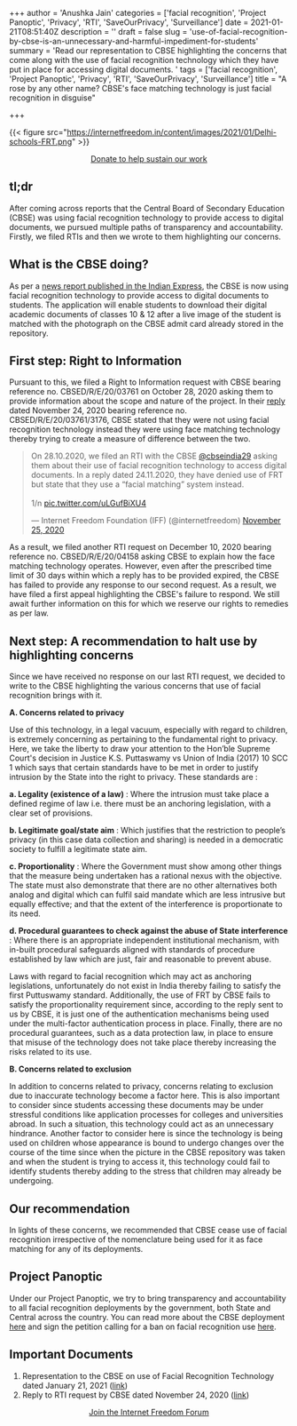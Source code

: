 +++
author = 'Anushka Jain'
categories = ['facial recognition', 'Project Panoptic', 'Privacy', 'RTI', 'SaveOurPrivacy', 'Surveillance']
date = 2021-01-21T08:51:40Z
description = ''
draft = false
slug = 'use-of-facial-recognition-by-cbse-is-an-unnecessary-and-harmful-impediment-for-students'
summary = 'Read our representation to CBSE highlighting the concerns that come along with the use of facial recognition technology which they have put in place for accessing digital documents. '
tags = ['facial recognition', 'Project Panoptic', 'Privacy', 'RTI', 'SaveOurPrivacy', 'Surveillance']
title = "A rose by any other name? CBSE's face matching technology is just facial recognition in disguise"

+++


{{< figure src="https://internetfreedom.in/content/images/2021/01/Delhi-schools-FRT.png" >}}

<div style="text-align:center;">
    <a href="https://internetfreedom.in/donate/" class="button">Donate to help sustain our work</a>
</div>

## tl;dr

After coming across reports that the Central Board of Secondary Education (CBSE) was using facial recognition technology to provide access to digital documents, we pursued multiple paths of transparency and accountability. Firstly, we filed RTIs and then we wrote to them highlighting our concerns.

## **What is the CBSE doing?**

As per a [news report published in the Indian Express](https://indianexpress.com/article/education/cbse-introduces-facial-recognition-system-for-accessing-digital-documents-cbse-nic-in-6838840/), the CBSE is now using facial recognition technology to provide access to digital documents to students.  The application will enable students to download their digital academic documents of classes 10 & 12 after a live image of the student is matched with the photograph on the CBSE admit card already stored in the repository.

## First step: Right to Information

Pursuant to this, we filed a Right to Information request with CBSE bearing reference no. CBSED/R/E/20/03761 on October 28, 2020 asking them to provide information about the scope and nature of the project. In their [reply](https://drive.google.com/file/d/1XfdSODDo5AGd9fiYGzCCB01X2WFChDHs/view) dated November 24, 2020 bearing reference no. CBSED/R/E/20/03761/3176, CBSE stated that they were not using facial recognition technology instead they were using face matching technology thereby trying to create a measure of difference between the two. 

<blockquote class="twitter-tweet"><p lang="en" dir="ltr">On 28.10.2020, we filed an RTI with the CBSE <a href="https://twitter.com/cbseindia29?ref_src=twsrc%5Etfw">@cbseindia29</a> asking them about their use of facial recognition technology to access digital documents. In a reply dated 24.11.2020, they have denied use of FRT but state that they use a “facial matching” system instead.<br><br>1/n <a href="https://t.co/uLGufBiXU4">pic.twitter.com/uLGufBiXU4</a></p>&mdash; Internet Freedom Foundation (IFF) (@internetfreedom) <a href="https://twitter.com/internetfreedom/status/1331575147048779777?ref_src=twsrc%5Etfw">November 25, 2020</a></blockquote>
<script async src="https://platform.twitter.com/widgets.js" charset="utf-8"></script>



As a result, we filed another RTI request on December 10, 2020 bearing reference no. CBSED/R/E/20/04158 asking CBSE to explain how the face matching technology operates. However, even after the prescribed time limit of 30 days within which a reply has to be provided expired, the CBSE has failed to provide any response to our second request.  As a result, we have filed a first appeal highlighting the CBSE's failure to respond. We still await further information on this for which we reserve our rights to remedies as per law.

## Next step: A recommendation to halt use by highlighting concerns

Since we have received no response on our last RTI request, we decided to write to the CBSE highlighting the various concerns that use of facial recognition brings with it.

**A. Concerns related to privacy**

Use of this technology, in a legal vacuum, especially with regard to children, is extremely concerning as pertaining to the fundamental right to privacy. Here, we take the liberty to draw your attention to the Hon’ble Supreme Court's decision in Justice K.S. Puttaswamy vs Union of India (2017) 10 SCC 1 which says that certain standards have to be met in order to justify intrusion by the State into the right to privacy. These standards are :

**a. Legality (existence of a law)** : Where the intrusion must take place a defined regime of law i.e. there must be an anchoring legislation, with a clear set of provisions.

**b. Legitimate goal/state aim** : Which justifies that the restriction to people’s privacy (in this case data collection and sharing) is needed in a democratic society to fulfill a legitimate state aim.

**c. Proportionality** : Where the Government must show among other things that the measure being undertaken has a rational nexus with the objective. The state must also demonstrate that there are no other alternatives both analog and digital which can fulfil said mandate which are less intrusive but equally effective; and that the extent of the interference is proportionate to its need.

**d. Procedural guarantees to check against the abuse of State interference** : Where there is an appropriate independent institutional mechanism, with in-built procedural safeguards aligned with standards of procedure established by law which are just, fair and reasonable to prevent abuse.

Laws with regard to facial recognition which may act as anchoring legislations, unfortunately do not exist in India thereby failing to satisfy the first Puttuswamy standard. Additionally, the use of FRT by CBSE fails to satisfy the proportionality requirement since, according to the reply sent to us by CBSE, it is just one of the authentication mechanisms being used under the multi-factor authentication process in place. Finally, there are no procedural guarantees, such as a data protection law, in place to ensure that misuse of the technology does not take place thereby increasing the risks related to its use.

**B. Concerns related to exclusion**

In addition to concerns related to privacy, concerns relating to exclusion due to inaccurate technology become a factor here. This is also important to consider since students accessing these documents may be under stressful conditions like application processes for colleges and universities abroad. In such a situation, this technology could act as an unnecessary hindrance. Another factor to consider here is since the technology is being used on children whose appearance is bound to undergo changes over the course of the time since when the picture in the CBSE repository was taken and when the student is trying to access it, this technology could fail to identify students thereby adding to the stress that children may already be undergoing.

## Our recommendation

In lights of these concerns, we recommended that CBSE cease use of facial recognition irrespective of the nomenclature being used for it as face matching for any of its deployments.

## Project Panoptic

Under our Project Panoptic, we try to bring transparency and accountability to all facial recognition deployments by the government, both State and Central across the country. You can read more about the CBSE deployment [here](https://panoptic.in/central/FRT-000034) and sign the petition calling for a ban on facial recognition use [here](https://panoptic.in/sign-the-petition).

## Important Documents

1. Representation to the CBSE on use of Facial Recognition Technology dated January 21, 2021 ([link](https://drive.google.com/file/d/1qCDmelxXeZ5HDim7svgDBkh-kRaKcmc0/view?usp=sharing))
2. Reply to RTI request by CBSE dated November 24, 2020 ([link](https://drive.google.com/file/d/1XfdSODDo5AGd9fiYGzCCB01X2WFChDHs/view))

<div style="text-align:center;">
    <a href="https://forum.internetfreedom.in/" class="button">Join the Internet Freedom Forum</a>
</div>









